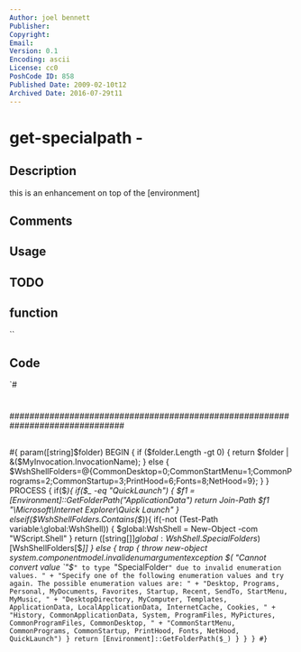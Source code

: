 ```yaml
---
Author: joel bennett
Publisher: 
Copyright: 
Email: 
Version: 0.1
Encoding: ascii
License: cc0
PoshCode ID: 858
Published Date: 2009-02-10t12
Archived Date: 2016-07-29t11
---
```


# get-specialpath - 

## Description

this is an enhancement on top of the [environment]

## Comments



## Usage



## TODO



## function

``

## Code

`#
 #
 ###############################################################################
 ##
 #{
    param([string]$folder)
    BEGIN {
       if ($folder.Length -gt 0) { 
          return $folder | &($MyInvocation.InvocationName); 
       } else {
          $WshShellFolders=@{CommonDesktop=0;CommonStartMenu=1;CommonPrograms=2;CommonStartup=3;PrintHood=6;Fonts=8;NetHood=9};
       }
    }
    PROCESS {
       if($_){
          if($_ -eq "QuickLaunch") {
             $f1 = [Environment]::GetFolderPath("ApplicationData")
             return Join-Path $f1 "\Microsoft\Internet Explorer\Quick Launch"
          } elseif($WshShellFolders.Contains($_)){
             if(-not (Test-Path variable:\global:WshShell)) { $global:WshShell = New-Object -com "WScript.Shell" }
             return ([string[]]$global:WshShell.SpecialFolders)[$WshShellFolders[$_]]
          } else {
             trap
             {
                throw new-object system.componentmodel.invalidenumargumentexception $(
                   "Cannot convert value `"$_`" to type `"SpecialFolder`" due to invalid enumeration values. " +
                   "Specify one of the following enumeration values and try again. The possible enumeration values are: " +
                   "Desktop, Programs, Personal, MyDocuments, Favorites, Startup, Recent, SendTo, StartMenu, MyMusic, " +
                   "DesktopDirectory, MyComputer, Templates, ApplicationData, LocalApplicationData, InternetCache, Cookies, " +
                   "History, CommonApplicationData, System, ProgramFiles, MyPictures, CommonProgramFiles, CommonDesktop, " +
                   "CommonStartMenu, CommonPrograms, CommonStartup, PrintHood, Fonts, NetHood, QuickLaunch")
             }
             return [Environment]::GetFolderPath($_)
          }
       }
    }
 #}
`

